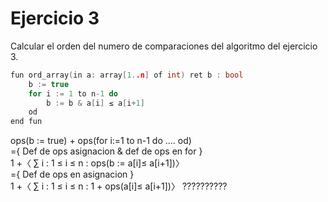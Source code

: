 # Ejercicio 3

Calcular el orden del numero de comparaciones del algoritmo del ejercicio 3.

```C
fun ord_array(in a: array[1..n] of int) ret b : bool 
    b := true
    for i := 1 to n-1 do
        b := b & a[i] ≤ a[i+1]
	od
end fun
```
ops(b := true) + ops(for i:=1 to n-1 do .... od)  
={ Def de ops asignacion & def de ops en for }  
1 +〈 ∑ i :  1 ≤ i ≤ n : ops(b := a[i]≤ a[i+1])〉  
={ Def de ops en asignacion }  
1 +〈 ∑ i :  1 ≤ i ≤ n : 1 + ops(a[i]≤ a[i+1])〉
??????????
